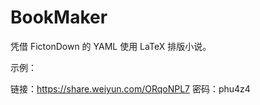 # BookMaker
凭借 FictonDown 的 YAML 使用 LaTeX 排版小说。

示例：

链接：https://share.weiyun.com/ORqoNPL7 密码：phu4z4
